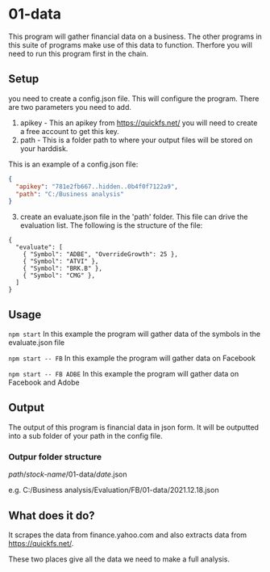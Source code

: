 # 01-data

This program will gather financial data on a business. The other programs in this suite of programs make use of this data to function.
Therfore you will need to run this program first in the chain.

## Setup

you need to create a config.json file. This will configure the program.
There are two parameters you need to add.

1. apikey - This an apikey from https://quickfs.net/ you will need to create a free account to get this key.
2. path - This is a folder path to where your output files will be stored on your harddisk.

This is an example of a config.json file:

```json
{
  "apikey": "781e2fb667..hidden..0b4f0f7122a9",
  "path": "C:/Business analysis"
}
```

3. create an evaluate.json file in the 'path' folder.
   This file can drive the evaluation list. The following is the structure of the file:

```
{
  "evaluate": [
    { "Symbol": "ADBE", "OverrideGrowth": 25 },
    { "Symbol": "ATVI" },
    { "Symbol": "BRK.B" },
    { "Symbol": "CMG" },
  ]
}
```

## Usage

`npm start`
In this example the program will gather data of the symbols in the evaluate.json file

`npm start -- FB`
In this example the program will gather data on Facebook

`npm start -- FB ADBE`
In this example the program will gather data on Facebook and Adobe

## Output

The output of this program is financial data in json form. It will be outputted into a sub folder of your path in the config file.

### Outpur folder structure

_path_/_stock-name_/01-data/_date_.json

e.g.
C:/Business analysis/Evaluation/FB/01-data/2021.12.18.json

## What does it do?

It scrapes the data from finance.yahoo.com and also extracts data from https://quickfs.net/.

These two places give all the data we need to make a full analysis.
